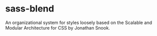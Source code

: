 sass-blend
==========

An organizational system for styles loosely based on the Scalable and Modular Architecture for CSS by Jonathan Snook.